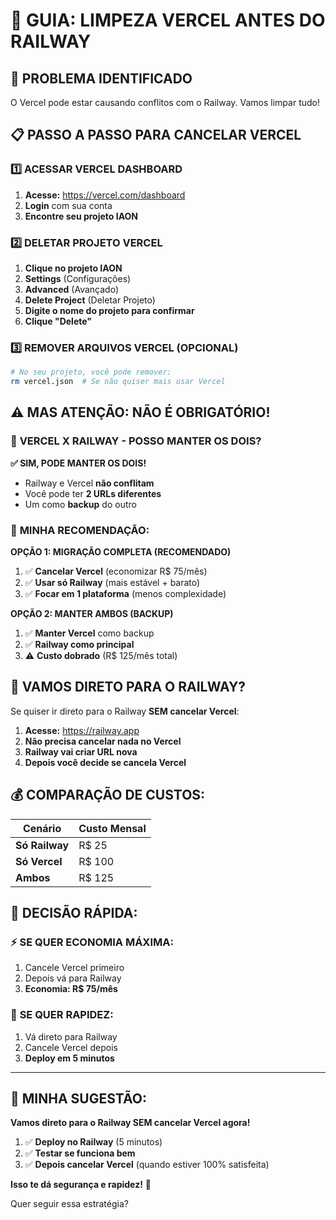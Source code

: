 # 🧹 GUIA: LIMPEZA VERCEL ANTES DO RAILWAY

## 🎯 PROBLEMA IDENTIFICADO
O Vercel pode estar causando conflitos com o Railway. Vamos limpar tudo!

## 📋 PASSO A PASSO PARA CANCELAR VERCEL

### 1️⃣ ACESSAR VERCEL DASHBOARD
1. **Acesse:** https://vercel.com/dashboard
2. **Login** com sua conta
3. **Encontre seu projeto IAON**

### 2️⃣ DELETAR PROJETO VERCEL
1. **Clique no projeto IAON**
2. **Settings** (Configurações)
3. **Advanced** (Avançado)
4. **Delete Project** (Deletar Projeto)
5. **Digite o nome do projeto para confirmar**
6. **Clique "Delete"**

### 3️⃣ REMOVER ARQUIVOS VERCEL (OPCIONAL)
```bash
# No seu projeto, você pode remover:
rm vercel.json  # Se não quiser mais usar Vercel
```

## ⚠️ **MAS ATENÇÃO: NÃO É OBRIGATÓRIO!**

### 🤔 **VERCEL X RAILWAY - POSSO MANTER OS DOIS?**

**✅ SIM, PODE MANTER OS DOIS!**
- Railway e Vercel **não conflitam**
- Você pode ter **2 URLs diferentes**
- Um como **backup** do outro

### 🎯 **MINHA RECOMENDAÇÃO:**

**OPÇÃO 1: MIGRAÇÃO COMPLETA (RECOMENDADO)**
1. ✅ **Cancelar Vercel** (economizar R$ 75/mês)
2. ✅ **Usar só Railway** (mais estável + barato)
3. ✅ **Focar em 1 plataforma** (menos complexidade)

**OPÇÃO 2: MANTER AMBOS (BACKUP)**
1. ✅ **Manter Vercel** como backup
2. ✅ **Railway como principal**
3. ⚠️ **Custo dobrado** (R$ 125/mês total)

## 🚂 **VAMOS DIRETO PARA O RAILWAY?**

Se quiser ir direto para o Railway **SEM cancelar Vercel**:

1. **Acesse:** https://railway.app
2. **Não precisa cancelar nada no Vercel**
3. **Railway vai criar URL nova**
4. **Depois você decide se cancela Vercel**

## 💰 **COMPARAÇÃO DE CUSTOS:**

| Cenário | Custo Mensal |
|---------|-------------|
| **Só Railway** | R$ 25 |
| **Só Vercel** | R$ 100 |
| **Ambos** | R$ 125 |

## 🎯 **DECISÃO RÁPIDA:**

### ⚡ **SE QUER ECONOMIA MÁXIMA:**
1. Cancele Vercel primeiro
2. Depois vá para Railway
3. **Economia: R$ 75/mês**

### 🚀 **SE QUER RAPIDEZ:**
1. Vá direto para Railway
2. Cancele Vercel depois
3. **Deploy em 5 minutos**

---

## 🤝 **MINHA SUGESTÃO:**

**Vamos direto para o Railway SEM cancelar Vercel agora!**

1. ✅ **Deploy no Railway** (5 minutos)
2. ✅ **Testar se funciona bem**
3. ✅ **Depois cancelar Vercel** (quando estiver 100% satisfeita)

**Isso te dá segurança e rapidez!** 🎯

Quer seguir essa estratégia?
